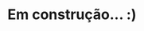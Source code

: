 # Em construção... :)

<!--

<h1 align="center">
<span id='voltar-topo'></span>
<br>
  <img src="logo-projeto.jpg" alt="Logo do projeto" height="140" width="260">
<br>
<br>
Login Form
</h1>

<p align="center">Foi desenvolvido um formulário de login simples e responsivo feito com HTML e CSS usando transições.</p>

<p align="center">
  <a href="https://github.com/Doug-Silva/Login_Form/blob/main/LICENSE">
    <img src="https://img.shields.io/npm/l/react" alt="License MIT">
  </a>
</p>

[//]: # (Adicionar os gifs aqui:)
<div style="width:30%">
  <img src="tela-inicio-projeto.gif" style="width:100%" alt="imagem-projeto">
</div>

<hr />

## 🚀 Iniciar

Para iniciar o projeto, basta abrir o arquivo "index.html" em seu navegador preferido.

## 🔨 Seja um dos contribuidores<br>

Quer fazer parte desse projeto? Clique [AQUI](CONTRIBUTING.md) e leia como contribuir.

<a href='#voltar-topo'>⬆ Voltar ao topo</a><br> 

-->

